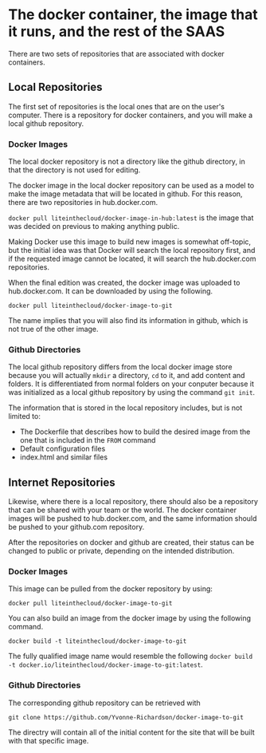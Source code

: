 # The docker container, the image that it runs, and the rest of the SAAS
There are two sets of repositories that are associated with docker containers.

## Local Repositories
The first set of repositories is the local ones that are on the user's computer.  There is a repository for docker containers, and you will make a local github repository. 

### Docker Images
The local docker repository is not a directory like the github directory, in that the directory is not used for editing.

The docker image in the local docker repository can be used as a model to make the image metadata that will be located in github. For this reason, there are two repositories in hub.docker.com.

```docker pull liteinthecloud/docker-image-in-hub:latest``` is the image that was decided on previous to making anything public.

Making Docker use this image to build new images is somewhat off-topic, but the initial idea was that Docker will search the local repository first, and if the requested image cannot be located, it will search the hub.docker.com repositories.

When the final edition was created, the docker image was uploaded to hub.docker.com.  It can be downloaded by using the following.

```docker pull liteinthecloud/docker-image-to-git```

The name implies that you will also find its information in github, which is not true of the other image.

### Github Directories
The local github repository differs from the local docker image store because you will actually ```mkdir``` a directory, ```cd``` to it, and add content and folders. It is differentiated from normal folders on your conputer because it was initialized as a local github repository by using the command ```git init```.

The information that is stored in the local repository includes, but is not limited to:
* The Dockerfile that describes how to build the desired image from the one that is included in the ```FROM``` command
* Default configuration files
* index.html and similar files

## Internet Repositories
Likewise, where there is a local repository, there should also be a repository that can be shared with your team or the world. The docker container images will be pushed to hub.docker.com, and the same information should be pushed to your github.com repository.

After the repositories on docker and github are created, their status can be changed to public or private, depending on the intended distribution.

### Docker Images

This image can be pulled from the docker repository by using:
```
docker pull liteinthecloud/docker-image-to-git
```
You can also build an image from the docker image by using the following command.

```docker build -t liteinthecloud/docker-image-to-git```

The fully qualified image name would resemble the following
```docker build -t docker.io/liteinthecloud/docker-image-to-git:latest```.

### Github Directories

The corresponding github repository can be retrieved with 
```
git clone https://github.com/Yvonne-Richardson/docker-image-to-git
```

The directry will contain all of the initial content for the site that will be built with that specific image.
